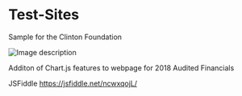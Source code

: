 # Test-Sites
Sample for the Clinton Foundation


![Image description](link-to-image)

Additon of Chart.js features to webpage for 2018 Audited Financials

JSFiddle
https://jsfiddle.net/ncwxqojL/

